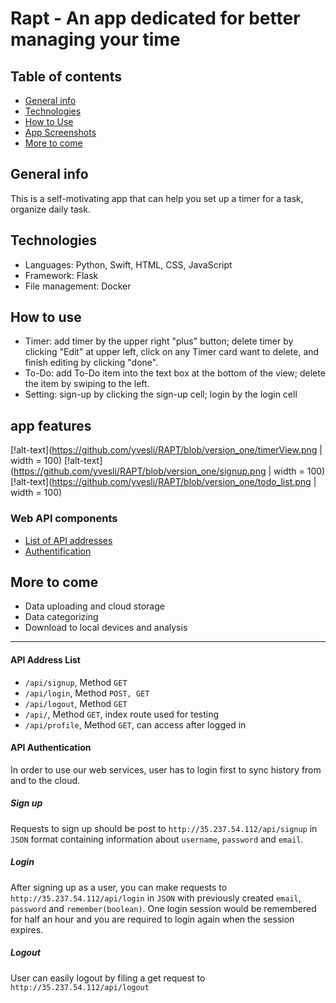 # Rapt - An app dedicated for better managing your time


## Table of contents
* [General info](#general-info)
* [Technologies](#technologies)
* [How to Use](#how-to-use)
* [App Screenshots](#app-screenshots)
* [More to come](#more-to-come)


## General info
This is a self-motivating app that can help you set up a timer for a task, organize daily task.


## Technologies
* Languages: Python, Swift, HTML, CSS, JavaScript
* Framework: Flask
* File management: Docker



## How to use
* Timer: add timer by the upper right "plus" button; delete timer by clicking "Edit" at upper left, click on any Timer card want to delete, and finish editing by clicking "done".
* To-Do: add To-Do item into the text box at the bottom of the view; delete the item by swiping to the left.
* Setting: sign-up by clicking the sign-up cell; login by the login cell

## app features
[!alt-text](https://github.com/yvesli/RAPT/blob/version_one/timerView.png | width = 100)
[!alt-text](https://github.com/yvesli/RAPT/blob/version_one/signup.png | width = 100)
[!alt-text](https://github.com/yvesli/RAPT/blob/version_one/todo_list.png | width = 100)

### Web API components
* [List of API addresses](#api-address_list)
* [Authentification](#api-authentication)


## More to come
* Data uploading and cloud storage
* Data categorizing
* Download to local devices and analysis

---
#### API Address List
* `/api/signup`, Method `GET`
* `/api/login`, Method `POST, GET`
* `/api/logout`, Method `GET`
* `/api/`, Method `GET`, index route used for testing
* `/api/profile`, Method `GET`, can access after logged in

#### API Authentication
In order to use our web services, user has to login first to sync history from
and to the cloud.

##### Sign up
Requests to sign up should be post to `http://35.237.54.112/api/signup` in
`JSON` format containing information about `username`, `password` and `email`.
##### Login
After signing up as a user, you can make requests to `http://35.237.54.112/api/login` in `JSON`
with previously created `email`, `password` and `remember(boolean)`. One login session would be
remembered for half an hour and you are required to login again when the session
expires.
##### Logout
User can easily logout by filing a get request to `http://35.237.54.112/api/logout`
